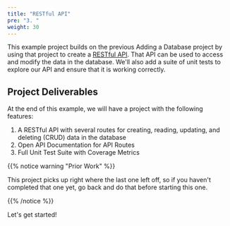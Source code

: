 ```yaml
---
title: "RESTful API"
pre: "3. "
weight: 30
---
```


This example project builds on the previous Adding a Database project by using that project to create a [RESTful API](https://en.wikipedia.org/wiki/REST). That API can be used to access and modify the data in the database. We'll also add a suite of unit tests to explore our API and ensure that it is working correctly.

## Project Deliverables

At the end of this example, we will have a project with the following features:

1. A RESTful API with several routes for creating, reading, updating, and deleting (CRUD) data in the database
2. Open API Documentation for API Routes
3. Full Unit Test Suite with Coverage Metrics

{{% notice warning "Prior Work" %}}

This project picks up right where the last one left off, so if you haven't completed that one yet, go back and do that before starting this one.

{{% /notice %}}

Let's get started!
